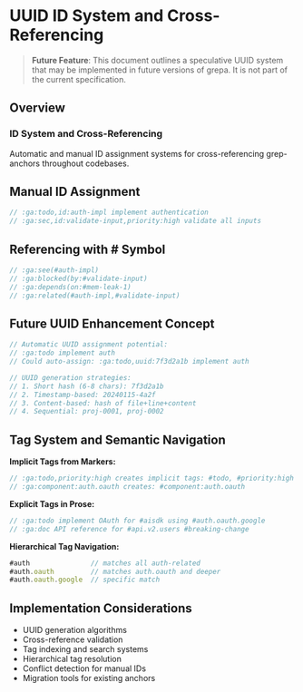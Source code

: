 <!-- :M: keep: brainstorming document about UUIDs for waymarks -->
<!-- :ga:tldr future UUID system for automatic ID assignment and cross-references -->
# UUID ID System and Cross-Referencing

<!-- :ga:meta speculative feature design for identifier management -->

> **Future Feature**: This document outlines a speculative UUID system that may be implemented in future versions of grepa. It is not part of the current specification.

## Overview

### ID System and Cross-Referencing

Automatic and manual ID assignment systems for cross-referencing grep-anchors throughout codebases.

## Manual ID Assignment

```javascript
// :ga:todo,id:auth-impl implement authentication
// :ga:sec,id:validate-input,priority:high validate all inputs
```

## Referencing with # Symbol

```javascript
// :ga:see(#auth-impl)
// :ga:blocked(by:#validate-input)
// :ga:depends(on:#mem-leak-1)
// :ga:related(#auth-impl,#validate-input)
```

## Future UUID Enhancement Concept

```javascript
// Automatic UUID assignment potential:
// :ga:todo implement auth
// Could auto-assign: :ga:todo,uuid:7f3d2a1b implement auth

// UUID generation strategies:
// 1. Short hash (6-8 chars): 7f3d2a1b
// 2. Timestamp-based: 20240115-4a2f  
// 3. Content-based: hash of file+line+content
// 4. Sequential: proj-0001, proj-0002
```

## Tag System and Semantic Navigation

**Implicit Tags from Markers:**
```javascript
// :ga:todo,priority:high creates implicit tags: #todo, #priority:high
// :ga:component:auth.oauth creates: #component:auth.oauth
```

**Explicit Tags in Prose:**
```javascript
// :ga:todo implement OAuth for #aisdk using #auth.oauth.google
// :ga:doc API reference for #api.v2.users #breaking-change
```

**Hierarchical Tag Navigation:**
```javascript
#auth               // matches all auth-related
#auth.oauth         // matches auth.oauth and deeper
#auth.oauth.google  // specific match
```

## Implementation Considerations

<!-- :ga:todo future implementation requirements -->
- UUID generation algorithms
- Cross-reference validation
- Tag indexing and search systems
- Hierarchical tag resolution
- Conflict detection for manual IDs
- Migration tools for existing anchors